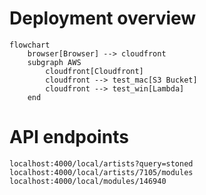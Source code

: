 # Deployment overview

```mermaid
flowchart
    browser[Browser] --> cloudfront
    subgraph AWS
        cloudfront[Cloudfront]
        cloudfront --> test_mac[S3 Bucket]
        cloudfront --> test_win[Lambda]
    end
```

# API endpoints

```
localhost:4000/local/artists?query=stoned
localhost:4000/local/artists/7105/modules
localhost:4000/local/modules/146940
```

